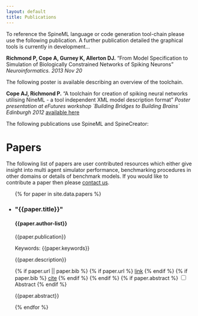 ```yaml
---
layout: default
title: Publications
---
```


To reference the SpineML language or code generation tool-chain please use the following publication. A further publication detailed the graphical tools is currently in development...

**Richmond P, Cope A, Gurney K, Allerton DJ.** “From Model Specification to Simulation of Biologically Constrained Networks of Spiking Neurons” *Neuroinformatics. 2013 Nov 20*

The following poster is available describing an overview of the toolchain.

**Cope AJ, Richmond P.** “A toolchain for creation of spiking neural networks utilising NineML - a tool independent XML model description format” *Poster presentation at eFutures workshop \`Building Bridges to Building Brains\` Edinburgh 2012* [available here](/public/images/e-futures_building_bridges_to_building_brains.pdf)
  
The following publications use SpineML and SpineCreator:

# Papers

The following list of papers are user contributed resources which either give insight into multi agent simulator performance, benchmarking procedures in other domains or details of benchmark models. If you would like to contribute a paper then please [contact us](../../contact/).

<ul class="list-of-papers">
	{% for paper in site.data.papers %}
	<li> 
		<h3>"{{paper.title}}"</h3>
		<h4>{{paper.author-list}}</h4>
		<p class="publication">{{paper.publication}}</p>
		<p class="keywords">
			<span>Keywords:</span>
			{{paper.keywords}}
		</p>
		<p class="description">{{paper.description}}</p>
		{% if paper.url || paper.bib %}
			{% if paper.url %}
				<a class="paper-button" href="{{paper.url}}">link</a>
			{% endif %}
			{% if paper.bib %}
				<a class="paper-button" href="{{paper.bib}}">cite</a>
			{% endif %}
		{% endif %}
		{% if paper.abstract %}
			<input class="abstract-toggle" type="checkbox" id="abstract-toggle-{{forloop.index}}" />
			<label class="paper-button" for="abstract-toggle-{{forloop.index}}">Abstract</label>
		{% endif %}
		<p class="abstract">{{paper.abstract}}</p>
	</li>
	{% endfor %}
</ul>

